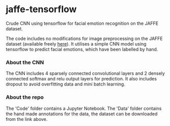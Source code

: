 # jaffe-tensorflow
Crude CNN using tensorflow for facial emotion recognition on the JAFFE dataset.

The code includes no modifications for image preprocessing on the JAFFE dataset (available freely <a href='http://www.kasrl.org/jaffe.html'>here</a>). It utilises a simple CNN model using tensorflow to predict facial emotions, which have been labelled by hand.

### About the CNN
The CNN includes 4 sparsely connected convolutional layers and 2 densely connected softmax and relu output layers for prediction. It also includes dropout to avoid overfitting data and mini batch learning.

### About the repo
The 'Code' folder contains a Jupyter Notebook.
The 'Data' folder contains the hand made annotations for the data, the dataset can be downloaded from the link above.
